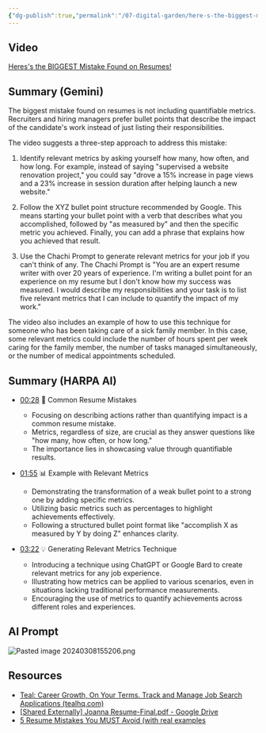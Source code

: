 ```yaml
---
{"dg-publish":true,"permalink":"/07-digital-garden/here-s-the-biggest-mistake-found-on-resumes/","tags":["careers"],"updated":"2025-04-03T08:23:08.888-07:00"}
---
```


## Video

[Heres's the BIGGEST Mistake Found on Resumes!](https://youtu.be/IW472-d_8bs?si=uUHntCaGeQUTiehT)

## Summary (Gemini)

The biggest mistake found on resumes is not including quantifiable metrics. Recruiters and hiring managers prefer bullet points that describe the impact of the candidate's work instead of just listing their responsibilities.

The video suggests a three-step approach to address this mistake:

1. Identify relevant metrics by asking yourself how many, how often, and how long. For example, instead of saying "supervised a website renovation project," you could say "drove a 15% increase in page views and a 23% increase in session duration after helping launch a new website."
    
2. Follow the XYZ bullet point structure recommended by Google. This means starting your bullet point with a verb that describes what you accomplished, followed by "as measured by" and then the specific metric you achieved. Finally, you can add a phrase that explains how you achieved that result.
    
3. Use the Chachi Prompt to generate relevant metrics for your job if you can't think of any. The Chachi Prompt is "You are an expert resume writer with over 20 years of experience. I'm writing a bullet point for an experience on my resume but I don't know how my success was measured. I would describe my responsibilities and your task is to list five relevant metrics that I can include to quantify the impact of my work."
    

The video also includes an example of how to use this technique for someone who has been taking care of a sick family member. In this case, some relevant metrics could include the number of hours spent per week caring for the family member, the number of tasks managed simultaneously, or the number of medical appointments scheduled.

## Summary (HARPA AI)

- [00:28](https://www.youtube.com/watch?v=IW472-d_8bs) 🎯 Common Resume Mistakes

  - Focusing on describing actions rather than quantifying impact is a common resume mistake.
  - Metrics, regardless of size, are crucial as they answer questions like "how many, how often, or how long."
  - The importance lies in showcasing value through quantifiable results.

- [01:55](https://www.youtube.com/watch?v=IW472-d_8bs) 📊 Example with Relevant Metrics

  - Demonstrating the transformation of a weak bullet point to a strong one by adding specific metrics.
  - Utilizing basic metrics such as percentages to highlight achievements effectively.
  - Following a structured bullet point format like "accomplish X as measured by Y by doing Z" enhances clarity.

- [03:22](https://www.youtube.com/watch?v=IW472-d_8bs) 💡 Generating Relevant Metrics Technique

  - Introducing a technique using ChatGPT or Google Bard to create relevant metrics for any job experience.
  - Illustrating how metrics can be applied to various scenarios, even in situations lacking traditional performance measurements.
  - Encouraging the use of metrics to quantify achievements across different roles and experiences.

## AI Prompt

![Pasted image 20240308155206.png](/img/user/06%20Utilities/Attachments/Pasted%20image%2020240308155206.png)
## Resources
- [Teal: Career Growth, On Your Terms. Track and Manage Job Search Applications (tealhq.com)](https://www.tealhq.com/?sscid=31k8_96eoq&)
- [[Shared Externally] Joanna Resume-Final.pdf - Google Drive](https://drive.google.com/file/d/1rVgg7r28UrP-iEh13UzQ2RuTKBexp6xW/view)
- [5 Resume Mistakes You MUST Avoid (with real examples](https://youtu.be/pjqi_M3SPwY?si=H7SEWivcL_GFae65)
